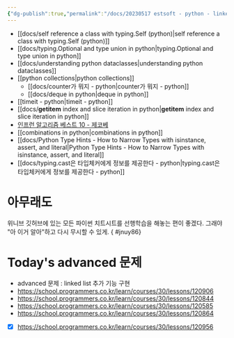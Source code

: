 ```yaml
---
{"dg-publish":true,"permalink":"/docs/20230517 estsoft - python - linked list - dataclass - typing Self cast type union - __getitem__ - slice.indices/","title":"20230517 estsoft - python - linked list - dataclass - typing Self cast type union - __getitem__ - slice.indices"}
---
```


- [[docs/self reference a class with typing.Self (python)\|self reference a class with typing.Self (python)]]
- [[docs/typing.Optional and type union in python\|typing.Optional and type union in python]]
- [[docs/understanding python dataclasses\|understanding python dataclasses]]
- [[python collections\|python collections]]
	- [[docs/counter가 뭐지 - python\|counter가 뭐지 - python]]
	- [[docs/deque in python\|deque in python]]
- [[timeit - python\|timeit - python]]
- [[docs/__getitem__ index and slice iteration in python\|__getitem__ index and slice iteration in python]]
- [인프런 알고리즘 베스트 10 - 제코베](https://inf.run/qBQP)
- [[combinations in python\|combinations in python]]
- [[docs/Python Type Hints - How to Narrow Types with isinstance, assert, and literal\|Python Type Hints - How to Narrow Types with isinstance, assert, and literal]]
- [[docs/typing.cast은 타입체커에게 정보를 제공한다 - python\|typing.cast은 타입체커에게 정보를 제공한다 - python]]

# 아무래도

위니브 깃허브에 있는 모든 파이썬 치트시트를 선행학습을 해놓는 편이 좋겠다. 그래야 "아 이거 알아"하고 다시 무시할 수 있게.
{ #jnuy86}


# Today's advanced 문제

- advanced 문제 : linked list 추가 기능 구현
- <https://school.programmers.co.kr/learn/courses/30/lessons/120906>
- <https://school.programmers.co.kr/learn/courses/30/lessons/120844>
- <https://school.programmers.co.kr/learn/courses/30/lessons/120585>
- <https://school.programmers.co.kr/learn/courses/30/lessons/120864>
- [x] <https://school.programmers.co.kr/learn/courses/30/lessons/120956>

